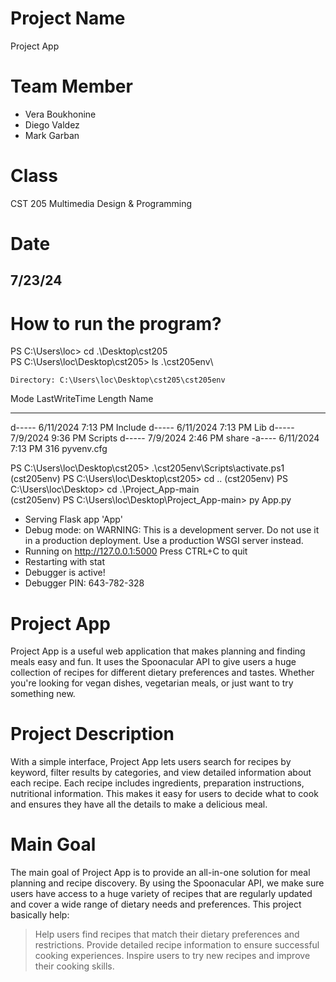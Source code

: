 # Project Name
Project App

# Team Member
- Vera Boukhonine
- Diego Valdez
- Mark Garban
  
# Class
CST 205
Multimedia Design & Programming

# Date
7/23/24
--------------------------------------------------------------------------------------------------------
# How to run the program?
PS C:\Users\loc> cd .\Desktop\cst205\
PS C:\Users\loc\Desktop\cst205> ls .\cst205env\


    Directory: C:\Users\loc\Desktop\cst205\cst205env


Mode                 LastWriteTime         Length Name
----                 -------------         ------ ----
d-----         6/11/2024   7:13 PM                Include
d-----         6/11/2024   7:13 PM                Lib
d-----          7/9/2024   9:36 PM                Scripts
d-----          7/9/2024   2:46 PM                share
-a----         6/11/2024   7:13 PM            316 pyvenv.cfg


PS C:\Users\loc\Desktop\cst205> .\cst205env\Scripts\activate.ps1
(cst205env) PS C:\Users\loc\Desktop\cst205> cd ..
(cst205env) PS C:\Users\loc\Desktop> cd .\Project_App-main\
(cst205env) PS C:\Users\loc\Desktop\Project_App-main> py App.py
 * Serving Flask app 'App'
 * Debug mode: on
WARNING: This is a development server. Do not use it in a production deployment. Use a production WSGI server instead.
 * Running on http://127.0.0.1:5000
Press CTRL+C to quit
 * Restarting with stat
 * Debugger is active!
 * Debugger PIN: 643-782-328

# Project App
Project App is a useful web application that makes planning and finding meals easy and fun. 
It uses the Spoonacular API to give users a huge collection of recipes for different dietary preferences and tastes.
Whether you're looking for vegan dishes, vegetarian meals, or just want to try something new.

# Project Description
With a simple interface, Project App lets users search for recipes by keyword, filter results by categories, and view detailed information about each recipe. 
Each recipe includes ingredients, preparation instructions, nutritional information. 
This makes it easy for users to decide what to cook and ensures they have all the details to make a delicious meal.

# Main Goal
The main goal of Project App is to provide an all-in-one solution for meal planning and recipe discovery. 
By using the Spoonacular API, we make sure users have access to a huge variety of recipes that are regularly updated and cover a wide range of dietary needs and preferences. 
This project basically help:

> Help users find recipes that match their dietary preferences and restrictions.
> Provide detailed recipe information to ensure successful cooking experiences.
> Inspire users to try new recipes and improve their cooking skills.

